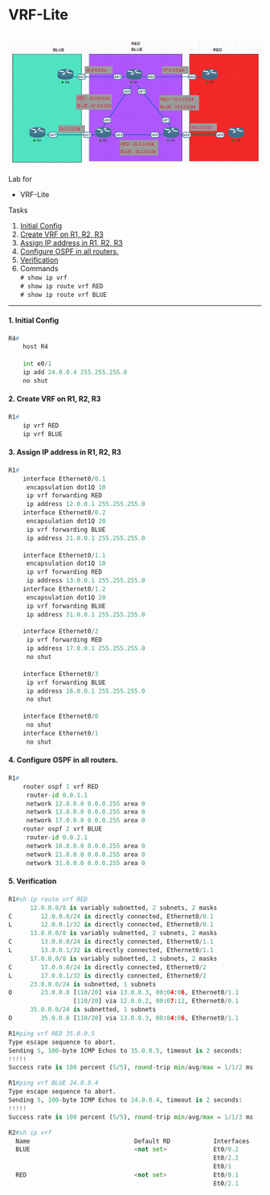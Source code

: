# VRF-Lite
![](./images/topology.png "VRF-Lite")
---
Lab for
- VRF-Lite

Tasks
1. [Initial Config](#1-initial-config)
2. [Create VRF on R1, R2, R3](#2-create-vrf-on-r1-r2-r3)
3. [Assign IP address in R1, R2, R3](#3-assign-ip-address-in-r1-r2-r3)
4. [Configure OSPF in all routers.](#4-configure-ospf-in-all-routers)
5. [Verification](#5-verification)
6. Commands <br>
    `# show ip vrf` <br>
    `# show ip route vrf RED` <br>
    `# show ip route vrf BLUE`
---
#### 1. Initial Config
```py
R4#
    host R4
    
    int e0/1
    ip add 24.0.0.4 255.255.255.0
    no shut
```
#### 2. Create VRF on R1, R2, R3
```py
R1#
    ip vrf RED
    ip vrf BLUE
```
#### 3. Assign IP address in R1, R2, R3
```py
R1#
    interface Ethernet0/0.1
     encapsulation dot1Q 10
     ip vrf forwarding RED
     ip address 12.0.0.1 255.255.255.0
    interface Ethernet0/0.2
     encapsulation dot1Q 20
     ip vrf forwarding BLUE
     ip address 21.0.0.1 255.255.255.0
    
    interface Ethernet0/1.1
     encapsulation dot1Q 10
     ip vrf forwarding RED
     ip address 13.0.0.1 255.255.255.0
    interface Ethernet0/1.2
     encapsulation dot1Q 20
     ip vrf forwarding BLUE
     ip address 31.0.0.1 255.255.255.0
     
    interface Ethernet0/2
     ip vrf forwarding RED
     ip address 17.0.0.1 255.255.255.0
     no shut
     
    interface Ethernet0/3
     ip vrf forwarding BLUE
     ip address 16.0.0.1 255.255.255.0
     no shut
     
    interface Ethernet0/0
     no shut
    interface Ethernet0/1
     no shut
```
#### 4. Configure OSPF in all routers.
```py
R1#
    router ospf 1 vrf RED
     router-id 0.0.1.1
     network 12.0.0.0 0.0.0.255 area 0
     network 13.0.0.0 0.0.0.255 area 0
     network 17.0.0.0 0.0.0.255 area 0
    router ospf 2 vrf BLUE
     router-id 0.0.2.1
     network 16.0.0.0 0.0.0.255 area 0
     network 21.0.0.0 0.0.0.255 area 0
     network 31.0.0.0 0.0.0.255 area 0
```
#### 5. Verification
```py
R1#sh ip route vrf RED 
      12.0.0.0/8 is variably subnetted, 2 subnets, 2 masks
C        12.0.0.0/24 is directly connected, Ethernet0/0.1
L        12.0.0.1/32 is directly connected, Ethernet0/0.1
      13.0.0.0/8 is variably subnetted, 2 subnets, 2 masks
C        13.0.0.0/24 is directly connected, Ethernet0/1.1
L        13.0.0.1/32 is directly connected, Ethernet0/1.1
      17.0.0.0/8 is variably subnetted, 2 subnets, 2 masks
C        17.0.0.0/24 is directly connected, Ethernet0/2
L        17.0.0.1/32 is directly connected, Ethernet0/2
      23.0.0.0/24 is subnetted, 1 subnets
O        23.0.0.0 [110/20] via 13.0.0.3, 00:04:06, Ethernet0/1.1
                  [110/20] via 12.0.0.2, 00:07:12, Ethernet0/0.1
      35.0.0.0/24 is subnetted, 1 subnets
O        35.0.0.0 [110/20] via 13.0.0.3, 00:04:06, Ethernet0/1.1
```
```py
R1#ping vrf RED 35.0.0.5
Type escape sequence to abort.
Sending 5, 100-byte ICMP Echos to 35.0.0.5, timeout is 2 seconds:
!!!!!
Success rate is 100 percent (5/5), round-trip min/avg/max = 1/1/2 ms
```
```py
R1#ping vrf BLUE 24.0.0.4
Type escape sequence to abort.
Sending 5, 100-byte ICMP Echos to 24.0.0.4, timeout is 2 seconds:
!!!!!
Success rate is 100 percent (5/5), round-trip min/avg/max = 1/1/3 ms
```
```py
R2#sh ip vrf
  Name                             Default RD            Interfaces
  BLUE                             <not set>             Et0/0.2
                                                         Et0/2.2
                                                         Et0/1
  RED                              <not set>             Et0/0.1
                                                         Et0/2.1
```